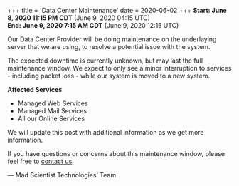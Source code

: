 +++
title = 'Data Center Maintenance'
date = 2020-06-02
+++
**Start: June 8, 2020 11:15 PM CDT** (June 9, 2020 04:15 UTC)<br>
**End: June 9, 2020 7:15 AM CDT** (June 9, 2020 12:15 UTC)

Our Data Center Provider will be doing maintenance on the underlaying server that we are using, to resolve a potential issue with the system.

The expected downtime is currently unknown, but may last the full maintenance window. We expect to only see a minor interruption to services - including packet loss - while our system is moved to a new system.

**Affected Services**

* Managed Web Services
* Managed Mail Services
* All our Online Services

We will update this post with additional information as we get more information.

If you have questions or concerns about this maintenance window, please feel free to [contact us](https://madscitech.com/about/contact/).

&mdash; Mad Scientist Technologies’ Team